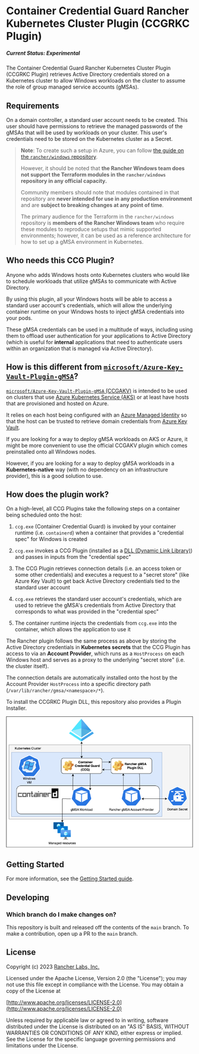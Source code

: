 Container Credential Guard Rancher Kubernetes Cluster Plugin (CCGRKC Plugin)
========
##### Current Status: **_Experimental_**

The Container Credential Guard Rancher Kubernetes Cluster Plugin (CCGRKC Plugin) retrieves Active Directory credentials stored on a Kubernetes cluster to allow Windows workloads on the cluster to assume the role of group managed service accounts (gMSAs).

## Requirements

On a domain controller, a standard user account  needs to be created. This user should have permissions to retrieve the managed passwords of the gMSAs that will be used by workloads on your cluster. This user's credentials need to be stored on the Kubernetes cluster as a Secret.

> **Note**: To create such a setup in Azure, you can follow [the guide on the `rancher/windows` repository](https://github.com/rancher/windows/blob/main/docs/terraform/gmsa/environment_setup.md).
>
> However, it should be noted that **the Rancher Windows team does not support the Terraform modules in the `rancher/windows` repository in any official capacity.**
>
> Community members should note that modules contained in that repository are **never intended for use in any production environment** and are **subject to breaking changes at any point of time**.
> 
> The primary audience for the Terraform in the `rancher/windows` repository is **members of the Rancher Windows team** who require these modules to reproduce setups that mimic supported environments; however, it can be used as a reference architecture for how to set up a gMSA environment in Kubernetes.

## Who needs this CCG Plugin?

Anyone who adds Windows hosts onto Kubernetes clusters who would like to schedule workloads that utilize gMSAs to communicate with Active Directory.

By using this plugin, all your Windows hosts will be able to access a standard user account's credentials, which will allow the underlying container runtime on your Windows hosts to inject gMSA credentials into your pods.

These gMSA credentials can be used in a multitude of ways, including using them to offload user authentication for your applications to Active Directory (which is useful for **internal** applications that need to authenticate users within an organization that is managed via Active Directory).

## How is this different from [`microsoft/Azure-Key-Vault-Plugin-gMSA`](https://github.com/microsoft/Azure-Key-Vault-Plugin-gMSA)?

[`microsoft/Azure-Key-Vault-Plugin-gMSA` (CCGAKV)](https://github.com/microsoft/Azure-Key-Vault-Plugin-gMSA) is intended to be used on clusters that use [Azure Kubernetes Service (AKS)](https://learn.microsoft.com/en-us/azure/aks/intro-kubernetes) or at least have hosts that are provisioned and hosted on Azure.

It relies on each host being configured with an [Azure Managed Identity](https://learn.microsoft.com/en-us/azure/active-directory/managed-identities-azure-resources/overview) so that the host can be trusted to retrieve domain credentials from [Azure Key Vault](https://learn.microsoft.com/en-us/azure/key-vault/general/basic-concepts).

If you are looking for a way to deploy gMSA workloads on AKS or Azure, it might be more convenient to use the official CCGAKV plugin which comes preinstalled onto all Windows nodes.

However, if you are looking for a way to deploy gMSA workloads in a **Kubernetes-native** way (with no dependency on an infrastructure provider), this is a good solution to use.

## How does the plugin work?

On a high-level, all CCG Plugins take the following steps on a container being scheduled onto the host:

1. `ccg.exe` (Container Credential Guard) is invoked by your container runtime (i.e. `containerd`) when a container that provides a "credential spec" for Windows is created

2. `ccg.exe` invokes a CCG Plugin (installed as a [DLL (Dynamic Link Library)](https://learn.microsoft.com/en-us/troubleshoot/windows-client/deployment/dynamic-link-library)) and passes in inputs from the "credential spec"

3. The CCG Plugin retrieves connection details (i.e. an access token or some other credentials) and executes a request to a "secret store" (like Azure Key Vault) to get back Active Directory credentials tied to the standard user account

4. `ccg.exe` retrieves the standard user account's credentials, which are used to retrieve the gMSA's credentials from Active Directory that corresponds to what was provided in the "credential spec"

5. The container runtime injects the credentials from `ccg.exe` into the container, which allows the application to use it

The Rancher plugin follows the same process as above by storing the Active Directory credentials in **Kubernetes secrets** that the CCG Plugin has access to via an **Account Provider**, which runs as a `HostProcess` on each Windows host and serves as a proxy to the underlying "secret store" (i.e. the cluster itself).

The connection details are automatically installed onto the host by the Account Provider `HostProcess` into a specific directory path (`/var/lib/rancher/gmsa/<namespace>/*`).

To install the CCGRKC Plugin DLL, this repository also provides a Plugin Installer.

![](./docs/diagrams/simple-diagram.png)

## Getting Started

For more information, see the [Getting Started guide](docs/gettingstarted.md).

## Developing

### Which branch do I make changes on?

This repository is built and released off the contents of the `main` branch. To make a contribution, open up a PR to the `main` branch.

## License
Copyright (c) 2023 [Rancher Labs, Inc.](http://rancher.com)

Licensed under the Apache License, Version 2.0 (the "License");
you may not use this file except in compliance with the License.
You may obtain a copy of the License at

[http://www.apache.org/licenses/LICENSE-2.0](http://www.apache.org/licenses/LICENSE-2.0)

Unless required by applicable law or agreed to in writing, software
distributed under the License is distributed on an "AS IS" BASIS,
WITHOUT WARRANTIES OR CONDITIONS OF ANY KIND, either express or implied.
See the License for the specific language governing permissions and
limitations under the License.
